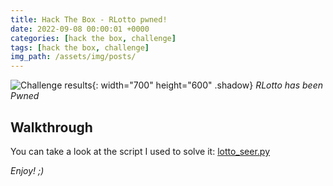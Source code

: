```yaml
---
title: Hack The Box - RLotto pwned!
date: 2022-09-08 00:00:01 +0000
categories: [hack the box, challenge]
tags: [hack the box, challenge]
img_path: /assets/img/posts/
---
```


![Challenge results](owned-rlotto.png){: width="700" height="600" .shadow}
*RLotto has been Pwned*

## Walkthrough

You can take a look at the script I used to solve it: [lotto_seer.py](https://github.com/rubenhortas/hackthebox/blob/main/rLotto/lotto_seer.py)

*Enjoy! ;)*
